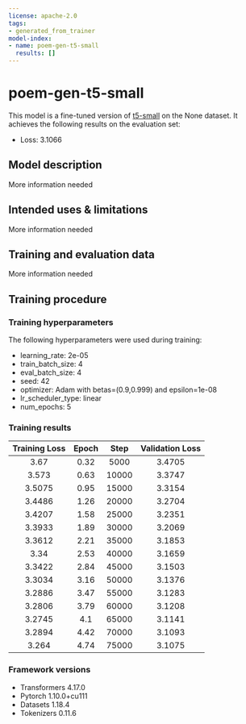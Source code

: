```yaml
---
license: apache-2.0
tags:
- generated_from_trainer
model-index:
- name: poem-gen-t5-small
  results: []
---
```


<!-- This model card has been generated automatically according to the information the Trainer had access to. You
should probably proofread and complete it, then remove this comment. -->

# poem-gen-t5-small

This model is a fine-tuned version of [t5-small](https://huggingface.co/t5-small) on the None dataset.
It achieves the following results on the evaluation set:
- Loss: 3.1066

## Model description

More information needed

## Intended uses & limitations

More information needed

## Training and evaluation data

More information needed

## Training procedure

### Training hyperparameters

The following hyperparameters were used during training:
- learning_rate: 2e-05
- train_batch_size: 4
- eval_batch_size: 4
- seed: 42
- optimizer: Adam with betas=(0.9,0.999) and epsilon=1e-08
- lr_scheduler_type: linear
- num_epochs: 5

### Training results

| Training Loss | Epoch | Step  | Validation Loss |
|:-------------:|:-----:|:-----:|:---------------:|
| 3.67          | 0.32  | 5000  | 3.4705          |
| 3.573         | 0.63  | 10000 | 3.3747          |
| 3.5075        | 0.95  | 15000 | 3.3154          |
| 3.4486        | 1.26  | 20000 | 3.2704          |
| 3.4207        | 1.58  | 25000 | 3.2351          |
| 3.3933        | 1.89  | 30000 | 3.2069          |
| 3.3612        | 2.21  | 35000 | 3.1853          |
| 3.34          | 2.53  | 40000 | 3.1659          |
| 3.3422        | 2.84  | 45000 | 3.1503          |
| 3.3034        | 3.16  | 50000 | 3.1376          |
| 3.2886        | 3.47  | 55000 | 3.1283          |
| 3.2806        | 3.79  | 60000 | 3.1208          |
| 3.2745        | 4.1   | 65000 | 3.1141          |
| 3.2894        | 4.42  | 70000 | 3.1093          |
| 3.264         | 4.74  | 75000 | 3.1075          |


### Framework versions

- Transformers 4.17.0
- Pytorch 1.10.0+cu111
- Datasets 1.18.4
- Tokenizers 0.11.6
